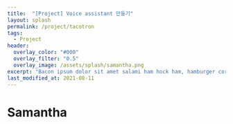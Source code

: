 ```yaml
---
title:  "[Project] Voice assistant 만들기"
layout: splash
permalink: /project/tacotron
tags:
  - Project
header:
  overlay_color: "#000"
  overlay_filter: "0.5"
  overlay_image: /assets/splash/samantha.png
excerpt: "Bacon ipsum dolor sit amet salami ham hock ham, hamburger corned beef short ribs kielbasa biltong t-bone drumstick tri-tip tail sirloin pork chop."
last_modified_at: 2021-08-11
---
```

# Samantha

